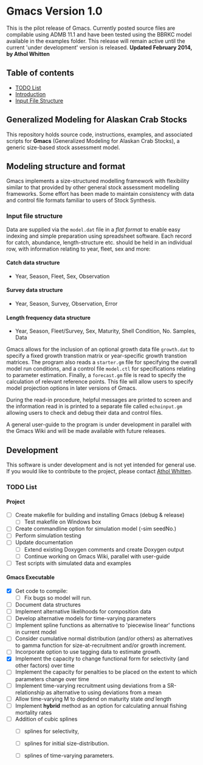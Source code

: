 # Gmacs Version 1.0 #

This is the pilot release of Gmacs. Currently posted source files are compilable using ADMB 11.1 and have been tested using the BBRKC model available in the examples folder. This release will remain active until the current 'under development' version is released. **Updated February 2014, by Athol Whitten**

## Table of contents ##
- [TODO List](#todo-list)
- [Introduction](#generalized-modeling-for-alaskan-crab-stocks)
- [Input File Structure](#input-file-structure)

## Generalized Modeling for Alaskan Crab Stocks ##
This repository holds source code, instructions, examples, and associated scripts for **Gmacs** (Generalized Modeling for Alaskan Crab Stocks), a generic size-based stock assessment model. 

## Modeling structure and format ##
Gmacs implements a size-structured modelling framework with flexibility similar to that provided by other general stock assessment modelling frameworks. Some effort has been made to maintain consistency with data and control file formats familiar to users of Stock Synthesis.

### Input file structure
Data are supplied via the `model.dat` file in a *flat format* to enable easy indexing and simple preparation using spreadsheet software. Each record for catch, abundance, length-structure etc. should be held in an individual row, with information relating to year, fleet, sex and more:

####  Catch data structure
 
  * Year, Season, Fleet, Sex, Observation    

####  Survey data structure
 
  * Year, Season, Survey, Observation, Error

####  Length frequency data structure  

  * Year, Season, Fleet/Survey, Sex, Maturity, Shell Condition, No. Samples, Data

Gmacs allows for the inclusion of an optional growth data file `growth.dat` to specify a fixed growth transtion matrix or year-specific growth transtion matrices. The program also reads a `starter.gm` file for specifying the overall model run conditions, and a control file `model.ctl` for specifications relating to parameter estimation. Finally, a `forecast.gm` file is read to specify the calculation of relevant reference points. This file will allow users to specify model projection options in later versions of Gmacs.

During the read-in procedure, helpful messages are printed to screen and the information read in is printed to a separate file called `echoinput.gm` allowing users to check and debug their data and control files. 

A general user-guide to the program is under development in parallel with the Gmacs Wiki and will be made available with future releases.

## Development ##
This software is under development and is not yet intended for general use. If you would like to contribute to the project, please contact [Athol Whitten](mailto:whittena@uw.edu). 

<!-- TODO list created by Martell and Whitten -->
### TODO List ###

#### Project
- [ ] Create makefile for building and installing Gmacs (debug & release)
	- [ ] Test makefile on Windows box
- [ ] Create commandline option for simulation model (-sim seedNo.)
- [ ] Perform simulation testing
- [ ] Update documentation
	- [ ] Extend existing Doxygen comments and create Doxygen output
	- [ ] Continue working on Gmacs Wiki, parallel with user-guide
- [ ] Test scripts with simulated data and examples

#### Gmacs Executable
- [x] Get code to compile:
  -[ ] Fix bugs so model will run.
- [ ] Document data structures
- [ ] Implement alternative likelihoods for composition data
- [ ] Develop alternative models for time-varying parameters
- [ ] Implement spline functions as alternative to 'piecewise linear' functions in current model
- [ ] Consider cumulative normal distribution (and/or others) as alternatives to gamma function for size-at-recruitment and/or growth increment.
- [ ] Incorporate option to use tagging data to estimate growth.
- [x] Implement the capacity to change functional form for selectivity (and other factors) over time
- [ ] Implement the capacity for penalties to be placed on the extent to which parameters change over time
- [ ] Implement time-varying recruitment using deviations from a SR-relationship as alternative to using deviations from a mean
- [ ] Allow time-varying M to depdend on maturity state *and* length
- [ ] Implement **hybrid** method as an option for calculating annual fishing mortality rates
- [ ] Addition of cubic splines
	- [ ] splines for selectivity,
	- [ ] splines for initial size-distribution.
	- [ ] splines of time-varying parameters.

